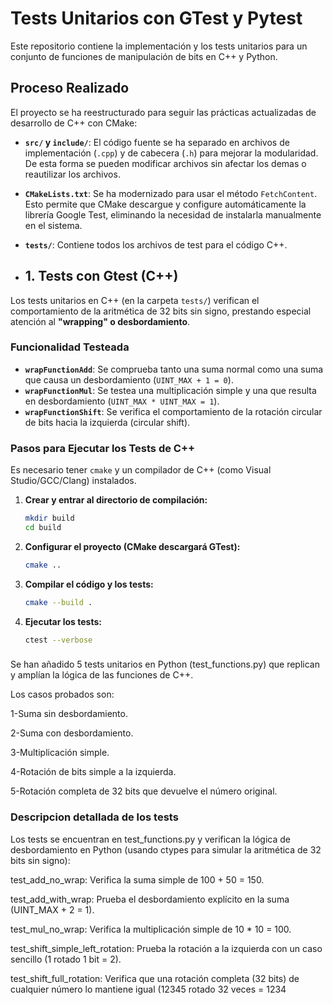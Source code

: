 # Tests Unitarios con GTest y Pytest

Este repositorio contiene la implementación y los tests unitarios para un conjunto de funciones de manipulación de bits en C++ y Python.

## Proceso Realizado 

El proyecto se ha reestructurado para seguir las prácticas actualizadas de desarrollo de C++ con CMake:
- **`src/` y `include/`**: El código fuente se ha separado en archivos de implementación (`.cpp`) y de cabecera (`.h`) para mejorar la modularidad. De esta forma se pueden modificar archivos sin afectar los demas o reautilizar los archivos.
- **`CMakeLists.txt`**: Se ha modernizado para usar el método `FetchContent`. Esto permite que CMake descargue y configure automáticamente la librería Google Test, eliminando la necesidad de instalarla manualmente en el sistema.
- **`tests/`**: Contiene todos los archivos de test para el código C++.

- ## 1. Tests con Gtest (C++)

Los tests unitarios en C++ (en la carpeta `tests/`) verifican el comportamiento de la aritmética de 32 bits sin signo, prestando especial atención al **"wrapping" o desbordamiento**.

### Funcionalidad Testeada
* **`wrapFunctionAdd`**: Se comprueba tanto una suma normal como una suma que causa un desbordamiento (`UINT_MAX + 1 = 0`).
* **`wrapFunctionMul`**: Se testea una multiplicación simple y una que resulta en desbordamiento (`UINT_MAX * UINT_MAX = 1`).
* **`wrapFunctionShift`**: Se verifica el comportamiento de la rotación circular de bits hacia la izquierda (circular shift).

### Pasos para Ejecutar los Tests de C++
Es necesario tener `cmake` y un compilador de C++ (como Visual Studio/GCC/Clang) instalados.

1.  **Crear y entrar al directorio de compilación:**
    ```bash
    mkdir build
    cd build
    ```
2.  **Configurar el proyecto (CMake descargará GTest):**
    ```bash
    cmake ..
    ```
3.  **Compilar el código y los tests:**
    ```bash
    cmake --build .
    ```
4.  **Ejecutar los tests:**
    ```bash
    ctest --verbose
    ```

### 

Se han añadido 5 tests unitarios en Python (test_functions.py) que replican y amplían la lógica de las funciones de C++.

Los casos probados son:

1-Suma sin desbordamiento.

2-Suma con desbordamiento.

3-Multiplicación simple.

4-Rotación de bits simple a la izquierda.

5-Rotación completa de 32 bits que devuelve el número original.

### Descripcion detallada de los tests

Los tests se encuentran en test_functions.py y verifican la lógica de desbordamiento en Python (usando ctypes para simular la aritmética de 32 bits sin signo):

test_add_no_wrap: Verifica la suma simple de 100 + 50 = 150.

test_add_with_wrap: Prueba el desbordamiento explícito en la suma (UINT_MAX + 2 = 1).

test_mul_no_wrap: Verifica la multiplicación simple de 10 * 10 = 100.

test_shift_simple_left_rotation: Prueba la rotación a la izquierda con un caso sencillo (1 rotado 1 bit = 2).

test_shift_full_rotation: Verifica que una rotación completa (32 bits) de cualquier número lo mantiene igual (12345 rotado 32 veces = 1234




